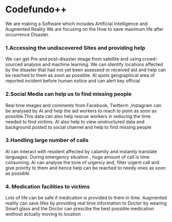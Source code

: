 # Codefundo++
We are making a Software which includes Artificial Intelligence and Augmented Reality
We are focusing on the How to save maximum life after occurrence Disaster.

### 1.Accessing the undiscovered Sites and providing help

We can get  Pre and post-disaster image from satellite and using crowd-sourced analysis and machine learning. We can identify  locations affected by the disaster that had not yet been assessed or received aid and help can be reached to them as soon as possible. 
AI spots geographical area of reported incident before human notice and  can alert key official

### 2.Social Media can help us to find missing people

Real time images and comments from Facebook, Twitterm ,Instagram can be analysed by AI and help the aid workers to reach to point as soon as possible.This data can also help rescue workers in reducing the time needed to find victims.
AI also help to view unstructured data and background posted to social channel and help to find missing people

 ### 3.Handling large number of calls

AI can interact with resident affected by calamity and instantly translate languages. 
During emergency situation , huge amount of call is time consuming. Ai can analyse the tone of urgency and, filter urgent call and give priority to them and hence help can be reached to needy ones as soon as possible.

 ### 4. Medication facilities to victims

Lots of life can be safe if medication is provided to them in time. Augmented reality can save lifes by providing real time information to Doctor  by wearing Smart glass and the Doctor can prescibe the best possible medication wothout actually moving to location

